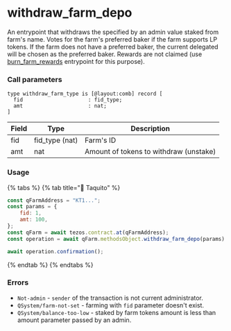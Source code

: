# withdraw\_farm\_depo

An entrypoint that withdraws the specified by an admin value staked from farm's name. Votes for the farm's preferred baker if the farm supports LP tokens. If the farm does not have a preferred baker, the current delegated will be chosen as the preferred baker. Rewards are not claimed (use [burn\_farm\_rewards](../other-entrypoints/burn\_farm\_rewards.md) entrypoint for this purpose).

### Call parameters

```pascaligo
type withdraw_farm_type is [@layout:comb] record [
  fid                     : fid_type;
  amt                     : nat;
]
```

| Field | Type            | Description                            |
| ----- | --------------- | -------------------------------------- |
| fid   | fid\_type (nat) | Farm's ID                              |
| amt   | nat             | Amount of tokens to withdraw (unstake) |

### Usage

{% tabs %}
{% tab title="🌮 Taquito" %}
```javascript
const qFarmAddress = "KT1...";
const params = {
    fid: 1,
    amt: 100,
};
const qFarm = await tezos.contract.at(qFarmAddress);
const operation = await qFarm.methodsObject.withdraw_farm_depo(params).send();

await operation.confirmation();
```
{% endtab %}
{% endtabs %}

### Errors

* `Not-admin` - `sender` of the transaction is not current administrator.
* `QSystem/farm-not-set` - farming with `fid` parameter doesn't exist.
* `QSystem/balance-too-low` - staked by farm tokens amount is less than amount parameter passed by an admin.
